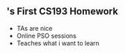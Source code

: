 ## <Yan Zeng>'s First CS193 Homework
- TAs are nice
- Online PSO sessions
- Teaches what i want to learn
